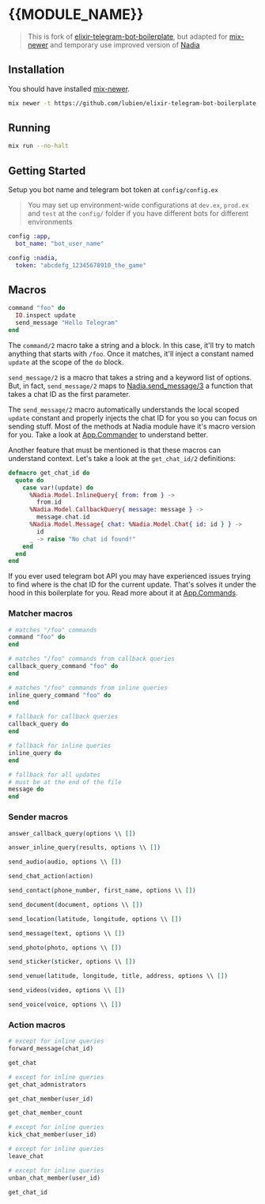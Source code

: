 # {{MODULE_NAME}}

> This is fork of [elixir-telegram-bot-boilerplate](https://github.com/lubien/elixir-telegram-bot-boilerplate),
> but adapted for [mix-newer](https://github.com/Rastopyr/mix-newer) and temporary use improved
> version of [Nadia](https://github.com/Rastopyr/nadia)

## Installation

You should have installed [mix-newer](https://github.com/Rastopyr/mix-newer).

```bash
mix newer -t https://github.com/lubien/elixir-telegram-bot-boilerplate telegram_bot_name
```

## Running

```bash
mix run --no-halt
```

## Getting Started

Setup you bot name and telegram bot token at `config/config.ex`

> You may set up environment-wide configurations at `dev.ex`, `prod.ex`
> and `test` at the `config/` folder if you have different bots for different
> environments

```elixir
config :app,
  bot_name: "bot_user_name"

config :nadia,
  token: "abcdefg_12345678910_the_game"
```

## Macros

```elixir
command "foo" do
  IO.inspect update
  send_message "Hello Telegram"
end
```

The `command/2` macro take a string and a block. In this case, it'll try to match
anything that starts with `/foo`. Once it matches, it'll inject a constant named
`update` at the scope of the `do` block.

`send_message/2` is a macro that takes a string and a keyword list of options.
But, in fact, `send_message/2` maps to [Nadia.send_message/3](https://hexdocs.pm/nadia/Nadia.html#send_message/3)
a function that takes a chat ID as the first parameter.

The `send_message/2` macro automatically understands the local scoped `update`
constant and properly injects the chat ID for you so you can focus on sending stuff.
Most of the methods at Nadia module have it's macro version for you. Take a look at
[App.Commander](lib/app/proxy.ex) to understand better.

Another feature that must be mentioned is that these macros can understand context.
Let's take a look at the `get_chat_id/2` definitions:

```elixir
defmacro get_chat_id do
  quote do
    case var!(update) do
      %Nadia.Model.InlineQuery{ from: from } ->
        from.id
      %Nadia.Model.CallbackQuery{ message: message } ->
        message.chat.id
      %Nadia.Model.Message{ chat: %Nadia.Model.Chat{ id: id } } ->
        id
      _ -> raise "No chat id found!"
    end
  end
end
```

If you ever used telegram bot API you may have experienced issues trying to find
where is the chat ID for the current update. That's solves it under the hood in
this boilerplate for you. Read more about it at [App.Commands](lib/app/commands.ex).

### Matcher macros

```elixir
# matches "/foo" commands
command "foo" do
end
```

```elixir
# matches "/foo" commands from callback queries
callback_query_command "foo" do
end
```

```elixir
# matches "/foo" commands from inline queries
inline_query_command "foo" do
end
```

```elixir
# fallback for callback queries
callback_query do
end
```

```elixir
# fallback for inline queries
inline_query do
end
```

```elixir
# fallback for all updates
# must be at the end of the file
message do
end
```
### Sender macros

```elixir
answer_callback_query(options \\ [])
```

```elixir
answer_inline_query(results, options \\ [])
```

```elixir
send_audio(audio, options \\ [])
```

```elixir
send_chat_action(action)
```

```elixir
send_contact(phone_number, first_name, options \\ [])
```

```elixir
send_document(document, options \\ [])
```

```elixir
send_location(latitude, longitude, options \\ [])
```

```elixir
send_message(text, options \\ [])
```

```elixir
send_photo(photo, options \\ [])
```

```elixir
send_sticker(sticker, options \\ [])
```

```elixir
send_venue(latitude, longitude, title, address, options \\ [])
```

```elixir
send_videos(video, options \\ [])
```

```elixir
send_voice(voice, options \\ [])
```

### Action macros

```elixir
# except for inline queries
forward_message(chat_id)
```

```elixir
get_chat
```

```elixir
# except for inline queries
get_chat_admnistrators
```

```elixir
get_chat_member(user_id)
```

```elixir
get_chat_member_count
```

```elixir
# except for inline queries
kick_chat_member(user_id)
```

```elixir
# except for inline queries
leave_chat
```

```elixir
# except for inline queries
unban_chat_member(user_id)
```

```elixir
get_chat_id
```
